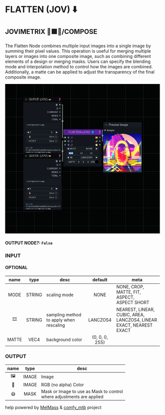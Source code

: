 # FLATTEN (JOV) ⬇️

## JOVIMETRIX 🔺🟩🔵/COMPOSE

The Flatten Node combines multiple input images into a single image by summing their pixel values. This operation is useful for merging multiple layers or images into one composite image, such as combining different elements of a design or merging masks. Users can specify the blending mode and interpolation method to control how the images are combined. Additionally, a matte can be applied to adjust the transparency of the final composite image.

![FLATTEN](https://raw.githubusercontent.com/Amorano/Jovimetrix-examples/master/node/FLATTEN/FLATTEN.png)

#### OUTPUT NODE?: `False`

### INPUT

#### OPTIONAL

name | type | desc | default | meta
:---:|:---:|---|:---:|---
MODE | STRING | scaling mode | NONE | NONE, CROP, MATTE, FIT, ASPECT,<br>ASPECT SHORT
🎞️ | STRING | sampling method to apply when<br>rescaling | LANCZOS4 | NEAREST, LINEAR, CUBIC, AREA,<br>LANCZOS4, LINEAR EXACT, NEAREST<br>EXACT
MATTE | VEC4 | background color | (0, 0, 0, 255) | 

### OUTPUT

name | type | desc
:---:|:---:|---
🖼️ | IMAGE | Image 
🌈 | IMAGE | RGB (no alpha) Color 
😷 | MASK | Mask or Image to use as Mask to control<br>where adjustments are applied 

help powered by [MelMass](https://github.com/melMass) & [comfy_mtb](https://github.com/melMass/comfy_mtb) project